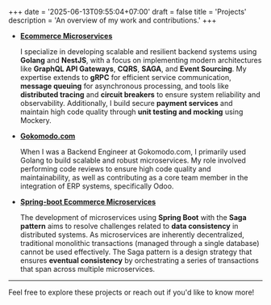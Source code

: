 +++
date = '2025-06-13T09:55:04+07:00'
draft = false
title = 'Projects'
description = 'An overview of my work and contributions.'
+++

- **[Ecommerce Microservices](https://github.com/Ferza17/ecommerce-microservices-v2)**

  I specialize in developing scalable and resilient backend systems using **Golang** and **NestJS**, with a focus on implementing modern architectures like **GraphQL API Gateways**, **CQRS**, **SAGA**, and **Event Sourcing**. My expertise extends to **gRPC** for efficient service communication, **message queuing** for asynchronous processing, and tools like **distributed tracing** and **circuit breakers** to ensure system reliability and observability. Additionally, I build secure **payment services** and maintain high code quality through **unit testing and mocking** using Mockery.

- **[Gokomodo.com](https://gokomodo.com/)**

  When I was a Backend Engineer at Gokomodo.com, I primarily used Golang to build scalable and robust microservices. My role involved performing code reviews to ensure high code quality and maintainability, as well as contributing as a core team member in the integration of ERP systems, specifically Odoo.

- **[Spring-boot Ecommerce Microservices](https://github.com/Ferza17/spring-microservices)**

  The development of microservices using **Spring Boot** with the **Saga pattern** aims to resolve challenges related to **data consistency** in distributed systems. As microservices are inherently decentralized, traditional monolithic transactions (managed through a single database) cannot be used effectively. The Saga pattern is a design strategy that ensures **eventual consistency** by orchestrating a series of transactions that span across multiple microservices.

---

Feel free to explore these projects or reach out if you'd like to know more!
